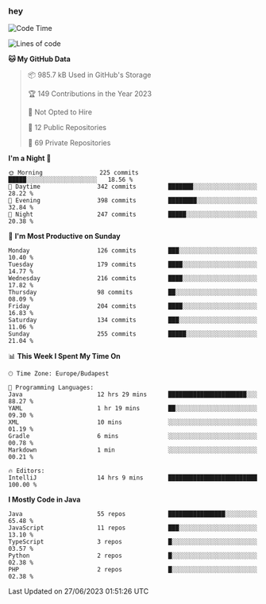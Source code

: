 ### hey

<!--START_SECTION:waka-->
![Code Time](http://img.shields.io/badge/Code%20Time-908%20hrs%2043%20mins-blue)

![Lines of code](https://img.shields.io/badge/From%20Hello%20World%20I%27ve%20Written-986.6%20thousand%20lines%20of%20code-blue)

**🐱 My GitHub Data** 

> 📦 985.7 kB Used in GitHub's Storage 
 > 
> 🏆 149 Contributions in the Year 2023
 > 
> 🚫 Not Opted to Hire
 > 
> 📜 12 Public Repositories 
 > 
> 🔑 69 Private Repositories 
 > 
**I'm a Night 🦉** 

```text
🌞 Morning                225 commits         █████░░░░░░░░░░░░░░░░░░░░   18.56 % 
🌆 Daytime                342 commits         ███████░░░░░░░░░░░░░░░░░░   28.22 % 
🌃 Evening                398 commits         ████████░░░░░░░░░░░░░░░░░   32.84 % 
🌙 Night                  247 commits         █████░░░░░░░░░░░░░░░░░░░░   20.38 % 
```
📅 **I'm Most Productive on Sunday** 

```text
Monday                   126 commits         ███░░░░░░░░░░░░░░░░░░░░░░   10.40 % 
Tuesday                  179 commits         ████░░░░░░░░░░░░░░░░░░░░░   14.77 % 
Wednesday                216 commits         ████░░░░░░░░░░░░░░░░░░░░░   17.82 % 
Thursday                 98 commits          ██░░░░░░░░░░░░░░░░░░░░░░░   08.09 % 
Friday                   204 commits         ████░░░░░░░░░░░░░░░░░░░░░   16.83 % 
Saturday                 134 commits         ███░░░░░░░░░░░░░░░░░░░░░░   11.06 % 
Sunday                   255 commits         █████░░░░░░░░░░░░░░░░░░░░   21.04 % 
```


📊 **This Week I Spent My Time On** 

```text
🕑︎ Time Zone: Europe/Budapest

💬 Programming Languages: 
Java                     12 hrs 29 mins      ██████████████████████░░░   88.27 % 
YAML                     1 hr 19 mins        ██░░░░░░░░░░░░░░░░░░░░░░░   09.30 % 
XML                      10 mins             ░░░░░░░░░░░░░░░░░░░░░░░░░   01.19 % 
Gradle                   6 mins              ░░░░░░░░░░░░░░░░░░░░░░░░░   00.78 % 
Markdown                 1 min               ░░░░░░░░░░░░░░░░░░░░░░░░░   00.21 % 

🔥 Editors: 
IntelliJ                 14 hrs 9 mins       █████████████████████████   100.00 % 
```

**I Mostly Code in Java** 

```text
Java                     55 repos            ████████████████░░░░░░░░░   65.48 % 
JavaScript               11 repos            ███░░░░░░░░░░░░░░░░░░░░░░   13.10 % 
TypeScript               3 repos             █░░░░░░░░░░░░░░░░░░░░░░░░   03.57 % 
Python                   2 repos             █░░░░░░░░░░░░░░░░░░░░░░░░   02.38 % 
PHP                      2 repos             █░░░░░░░░░░░░░░░░░░░░░░░░   02.38 % 
```




 Last Updated on 27/06/2023 01:51:26 UTC
<!--END_SECTION:waka-->
